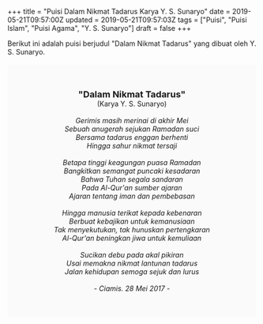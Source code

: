 +++
title = "Puisi Dalam Nikmat Tadarus Karya Y. S. Sunaryo"
date = 2019-05-21T09:57:00Z
updated = 2019-05-21T09:57:03Z
tags = ["Puisi", "Puisi Islam", "Puisi Agama", "Y. S. Sunaryo"]
draft = false
+++

<div dir="ltr" style="text-align: left;" trbidi="on"><div style="text-align: justify;">Berikut ini adalah puisi berjudul "Dalam Nikmat Tadarus" yang dibuat oleh Y. S. Sunaryo.</div><br /><div style="background: #FAFAFA; font-size: 14px; padding: 50px; text-align: center;"><span style="font-size: 18px;"><b>"Dalam Nikmat Tadarus"</b></span><br />(Karya Y. S. Sunaryo)<br /><br /><i>Gerimis masih merinai di akhir Mei<br />Sebuah anugerah sejukan Ramadan suci<br />Bersama tadarus enggan berhenti<br />Hingga sahur nikmat tersaji<br /><br />Betapa tinggi keagungan puasa Ramadan<br />Bangkitkan semangat puncaki kesadaran<br />Bahwa Tuhan segala sandaran<br />Pada Al-Qur'an sumber ajaran<br />Ajaran tentang iman dan pembebasan<br /><br />Hingga manusia terikat kepada kebenaran<br />Berbuat kebajikan untuk kemanusiaan<br />Tak menyekutukan, tak hunuskan pertengkaran<br />Al-Qur'an beningkan jiwa untuk kemuliaan<br /><br />Sucikan debu pada akal pikiran<br />Usai memakna nikmat lantunan tadarus<br />Jalan kehidupan semoga sejuk dan lurus<br /><br />- Ciamis. 28 Mei 2017 -</i> </div></div>
